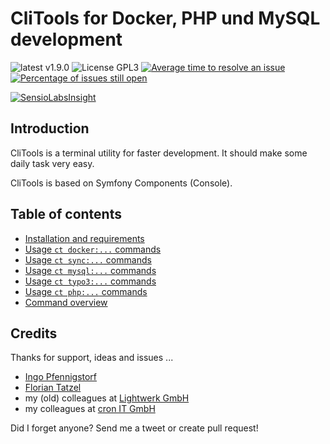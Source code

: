 # CliTools for Docker, PHP und MySQL development

![latest v1.9.0](https://img.shields.io/badge/latest-v1.9.0-green.svg?style=flat)
![License GPL3](https://img.shields.io/badge/license-GPL3-blue.svg?style=flat)
[![Average time to resolve an issue](http://isitmaintained.com/badge/resolution/mblaschke/clitools.svg)](http://isitmaintained.com/project/mblaschke/clitools "Average time to resolve an issue")
[![Percentage of issues still open](http://isitmaintained.com/badge/open/mblaschke/clitools.svg)](http://isitmaintained.com/project/mblaschke/clitools "Percentage of issues still open")

[![SensioLabsInsight](https://insight.sensiolabs.com/projects/9f12f125-3623-4b9d-b01b-07090f91e416/big.png)](https://insight.sensiolabs.com/projects/9f12f125-3623-4b9d-b01b-07090f91e416)


## Introduction

CliTools is a terminal utility for faster development. It should make some daily task very easy.

CliTools is based on Symfony Components (Console).

## Table of contents

- [Installation and requirements](/Documentation/INSTALL.md)
- [Usage `ct docker:...` commands](/Documentation/USAGE-DOCKER.md)
- [Usage `ct sync:...` commands](/Documentation/USAGE-SYNC.md)
- [Usage `ct mysql:...` commands](/Documentation/USAGE-MYSQL.md)
- [Usage `ct typo3:...` commands](/Documentation/USAGE-TYPO3.md)
- [Usage `ct php:...` commands](/Documentation/USAGE-PHP.md)
- [Command overview](/Documentation/COMMANDS.md)

## Credits

Thanks for support, ideas and issues ...
- [Ingo Pfennigstorf](https://twitter.com/krautsock)
- [Florian Tatzel](https://twitter.com/PanadeEdu)
- my (old) colleagues at [Lightwerk GmbH](http://www.lightwerk.de/)
- my colleagues at [cron IT GmbH](http://www.cron.eu/)

Did I forget anyone? Send me a tweet or create pull request!
